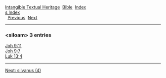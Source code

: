 [Intangible Textual Heritage](../../index)  [Bible](../index) 
[Index](index)   
[s Index](_s_)  
  [Previous](c10446)  [Next](c10448) 

------------------------------------------------------------------------

### &lt;siloam&gt; 3 entries

[Joh 9:11](../kjv/joh009.htm#011)  
[Joh 9:7](../kjv/joh009.htm#007)  
[Luk 13:4](../kjv/luk013.htm#004)  

------------------------------------------------------------------------

[Next: silvanus (4)](c10448)
